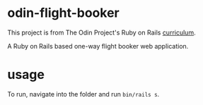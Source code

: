 # odin-flight-booker

This project is from The Odin Project's Ruby on Rails [curriculum](https://www.theodinproject.com/lessons/ruby-on-rails-flight-booker).

A Ruby on Rails based one-way flight booker web application.

# usage

To run, navigate into the folder and run `bin/rails s`.